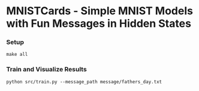 # MNISTCards - Simple MNIST Models with Fun Messages in Hidden States

### Setup
```make all```

### Train and Visualize Results
`python src/train.py --message_path message/fathers_day.txt`

